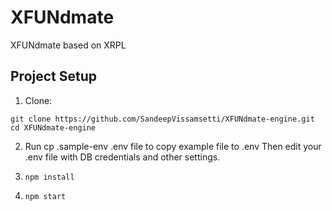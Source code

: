 # XFUNdmate

XFUNdmate based on XRPL

## Project Setup

1. Clone:

```
git clone https://github.com/SandeepVissamsetti/XFUNdmate-engine.git
cd XFUNdmate-engine
```

2. Run cp .sample-env .env file to copy example file to .env
   Then edit your .env file with DB credentials and other settings.

3. `npm install`

4. `npm start`
